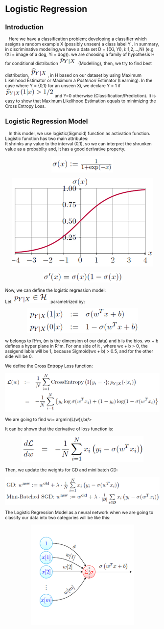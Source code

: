 # Logistic Regression
   ## Introduction 
&nbsp;&nbsp; Here we have a classification problem; developing a classifier which assigns a random example X (possibly unseen) a class label
Y . In summary, in discriminative modeling,we have a data set D = {(Xi, Yi), i: 1,2,...,N} (e.g (Xi = image of a dog, Yi = dog)). we are choosing a family of hypothesis H for conditional distribution ![](images/cond.jpg) (Modelling), then, we try to find best distribution, ![](images/cond2.png) , in H based on our dataset by using Maximum Likelihood Estimator or Maximum a *Posteriori* Estimator (Learning). In the case where Y = {0,1} for an unseen Xi, we declare Y = 1 if ![](images/pred1.png) and Y=0 otherwise (Classification/Prediction). It is easy to show that Maximum Likelihood Estimation equals to minimizing the Cross Entropy Loss.
## Logistic Regression Model
&nbsp;&nbsp; In this model, we use logistic(Sigmoid) function as activation function. Logistic function has two main attributes:<br/>
It shrinks any value to the interval (0,1), so we can interpret the shrunken value as a probabilty and, It has a good derivative property.

<p align="center"><img src = "images/Sigmoid.png">

 <p align="center"><img src="images/plotSig.png">
    
  <p align="center"><img src="images/SigDeriv.png">

Now, we can define the logistic regression model: <br/>
Let   <img src="images/HCond.png"> parametrized by:<br/>
    <p align="center"><img src="images/hypParam.png">
     
w belongs to R^m, (m is the dimension of our data) and b is the bios. wx + b defines a hyper plane in R^m. For one side of it , where wx + b > 0, the assigend lable will be 1, because Sigmoid(wx + b) > 0.5, and for the other side will be 0.
     
We define the Cross Entropy Loss function:<br/>
 <p align="center"><img src="images/CrossEntLoss.png">
     
 We are going to find w:= argmin(L(w)),br/>
     
 It can be shown that the derivative of loss function is:<br/>
  <p align="center"><img src="images/CrossLossDRV.png">
        
     
 Then, we update the weights for GD and mini batch GD: 
   <p align="center"><img src="images/WupGd.png">

      
  The Logistic Regression Model as a neural network when we are going to classify our data into two categories will be like this:
     <p align="center"><img src="images/LogisticModel.png">
